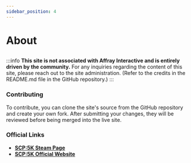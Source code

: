 ```yaml
---
sidebar_position: 4
---
```


# About

##
:::info
**This site is not associated with Affray Interactive and is entirely driven by the community.** For any inquiries regarding the content of this site, please reach out to the site administration. (Refer to the credits in the README.md file in the GitHub repository.)
:::

### Contributing

To contribute, you can clone the site's source from the GitHub repository and create your own fork. After submitting your changes, they will be reviewed before being merged into the live site.

### Official Links

* **[SCP:5K Steam Page](https://store.steampowered.com/app/872670/SCP_5K/)**
* **[SCP:5K Official Website](https://scp5k.gg)**